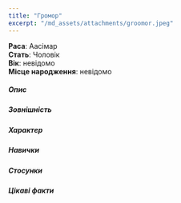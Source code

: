 ```yaml
---
title: "Громор"
excerpt: "/md_assets/attachments/groomor.jpeg"
---
```


**Раса**: Аасімар  
**Стать**: Чоловік  
**Вік**: невідомо  
**Місце народження**: невідомо  

##### Опис

##### Зовнішність  

##### Характер
  

##### Навички


##### Стосунки


##### Цікаві факти
